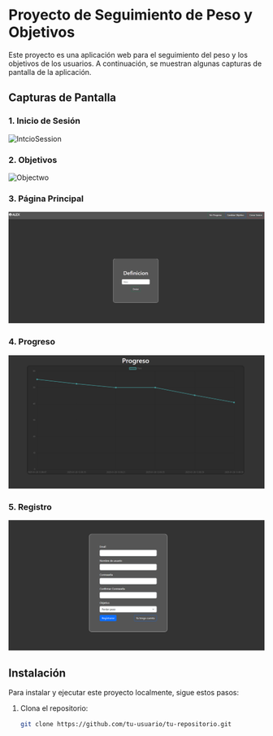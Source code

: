 # Proyecto de Seguimiento de Peso y Objetivos

Este proyecto es una aplicación web para el seguimiento del peso y los objetivos de los usuarios. A continuación, se muestran algunas capturas de pantalla de la aplicación.

## Capturas de Pantalla

### 1. Inicio de Sesión
![IntcioSession](Imagenes/IntcioSession.png)

### 2. Objetivos
![Objectwo](Imagenes/Objectivo.png)

### 3. Página Principal
![PaginaPrincipal](Imagenes/PaginaPrincipal.png)

### 4. Progreso
![Progresso](Imagenes/Progreso.png)

### 5. Registro
![Registro](Imagenes/Registro.png)

## Instalación

Para instalar y ejecutar este proyecto localmente, sigue estos pasos:

1. Clona el repositorio:
   ```bash
   git clone https://github.com/tu-usuario/tu-repositorio.git
